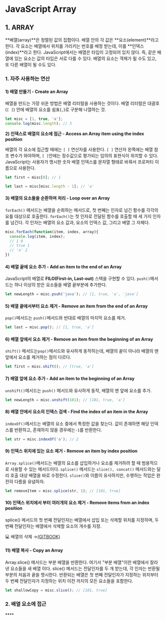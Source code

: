 # JavaScript Array

## 1. ARRAY

**배열\(array\)**은 정렬된 값의 집합이다. 배열 안의 각 값은 **요소\(element\)**라고 한다. 각 요소는 배열에서 위치를 가리키는 번호를 배정 받는데, 이를 **인덱스\(index\)**라고 한다. JavaScript에서는 배열은 타입이 고정되어 있지 않다. 즉, 같은 배열에 있는 요소는 값의 타입은 서로 다를 수 있다. 배열의 요소는 객체가 될 수도 있고, 또 다른 배열이 될 수도 있다. 

### 1. 자주 사용하는 연산

####  1\) 배열 만들기 - **Create an Array**

배열을 만드는 가장 쉬운 방법은 배열 리터럴을 사용하는 것이다. 배열 리터럴은 대괄호\(`[ ]`\) 안에 배열의 요소를 쉼표\(`,`\)로 구분해 나열하는 것.

```javascript
let misc = [1, true, 'a'];
console.log(misc.length); // 3
```

**2\)  인덱스로 배열의 요소에 접근 - Access an Array item using the index position**

배열의 각 요소에 접근할 때에는 `[ ]` 연산자를 사용한다. `[ ]` 연산자 왼쪽에는 배열 참조 변수가 와야하며, `[ ]`안에는 정수값으로 평가되는 임의의 표현식이 위치할 수 있다. JavaScript는 사용자가 명시한 숫자 배열 인덱스를 문자열 형태로 바꿔서 프로퍼티 이름으로 사용한다. 

```javascript
let first = misc[0]; // 1

let last = misc[misc.length - 1]; // 'a'
```

#### 3\) 배열의 요소들을 순환하며 처리 - **Loop over an Array**

`forEach()` 메서드는 배열을 순회하는 메서드로, 첫 번째는 인자로 넘긴 함수를 각각의 요를 대상으로 호출한다.  `forEach()`는 첫 인자로 전달된 함수를 호출할 때 세 가지 인자를 넘긴다. 각 인자는 배열의 요소 값과,  요소의 인덱스 값, 그리고 배열 그 자체다.

```javascript
misc.forEach(function(item, index, array){
  console.log(item, index); 
  // 1 0
  // true 1
  // 'a' 2
})
```

#### 4\) 배열 끝에 요소 추가 - **Add an item to the end of an Array**

JavaScript의 배열로 **FILO\(First-in, Last-out\)** 스택을 구현할 수 있다. `push()`메서드는 하나 이상의 받은 요소들을 배열 끝부분에 추가한다.

```javascript
let newLength = misc.psuh('java'); // [1, true, 'a', 'java']
```

####  5\) 배열 끝에서부터 요소 제거 - **Remove an item from the end of an Array**

`pop()`메서드는 `push()`메서드와 반대로 배열의 마지막 요소를 제거.

```javascript
let last = misc.pop(); // [1, true, 'a'] 
```

####  6\) 배열 앞에서 요소 제거 - **Remove an item from the beginning of an Array**

`shift()` 메서드는`pop()`메서드와 유사하게 동작하는데, 배열의 끝이 아니라 배열의 맨 앞에서 요소를 제거하는 점이 다르다.

```javascript
let first = misc.shift(); // [true, 'a']
```

#### 7\) 배열 앞에 요소 추가 - **Add an item to the beginning of an Array**

`unshift()`메서드는 `push()` 메서드와 유사하게 동작, 배열의 맨 앞에 요소를 추가.

```javascript
let newLength = misc.unshift(101); // [101, true, 'a']
```

#### 8\) 배열 안에서 요소의 인덱스 검색 -  **Find the index of an item in the Array**

`indexOf()`메서드는 배열의 요소 중에서 특정한 값을 찾는다. 값이 존재하면 해당 인덱스를 반환하고, 존재하지 않을 경우에는`-1`를 반환한다.

```javascript
let str = misc.indexOf('a'); // 2
```

#### 9\) 인덱스 위치에 있는 요소 제거 - **Remove an item by index position**

`Array.splice()`메서드는 배열의 요소를 삽입하거나 요소를 제거하려 할 때 범용적으로 사용할 수 있는 메서드이다. `splice()` 메서드는 `slice(), concat()` 메서드와는 달리 호출 대상 배열을 바로 수정한다. `slice()`와 이름이 유사하지만, 수행하는 작업은 완전히 다름을 유념하자.

```javascript
let removeItem = misc.splice(str, 1); // [101, true]
```

#### 10\) 인덱스 위치에서 부터 여러개의 요소 제거 - **Remove items from an index position**

splice\(\) 메서드의 첫 번째 전달인자는 배열에서 삽입 또는 삭제할 위치를 지정하며, 두 번째 전달인자는 배열에서 삭제할 요소의 개수를 지정.

💻 배열의 삭제 →[\(GITBOOK\)](https://app.gitbook.com/@vi2920va/s/algorithm-javascript/chapter1-1/1)

#### 11\) 배열 복사 - **Copy an Array**

Array.slice\(\) 메서드는 부분 배열을 반환한다. 여기서 "부분 배열"이란 배열에서 잘라낸 요소들을 새 배열 이다. slice\(\) 메서드는 전달인자를 두 개 받는데, 각 인자는 반환될 부분의 처음과 끝을 명시한다. 반환되는 배열은 첫 번째 전달인자가 지정하는 위치부터 두 번째 전달인자가 지정하는 위치 이전 까지의 모든 요소들을 포함한다.

```javascript
let shallowCopy = misc.slice(); // [101, true] 
```

###  2. 배열 요소에 접근



\*\*\*\*

